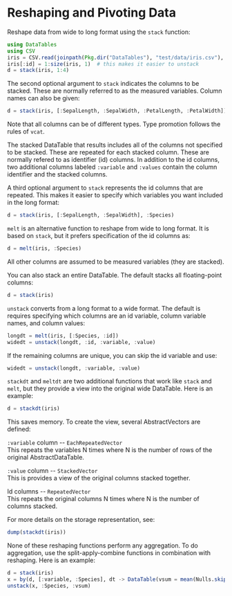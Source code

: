 # Reshaping and Pivoting Data

Reshape data from wide to long format using the `stack` function:

```julia
using DataTables
using CSV
iris = CSV.read(joinpath(Pkg.dir("DataTables"), "test/data/iris.csv"), DataTable)
iris[:id] = 1:size(iris, 1)  # this makes it easier to unstack
d = stack(iris, 1:4)
```

The second optional argument to `stack` indicates the columns to be stacked. These are normally referred to as the measured variables. Column names can also be given:

```julia
d = stack(iris, [:SepalLength, :SepalWidth, :PetalLength, :PetalWidth])
```

Note that all columns can be of different types. Type promotion follows the rules of `vcat`.

The stacked DataTable that results includes all of the columns not specified to be stacked. These are repeated for each stacked column. These are normally refered to as identifier (id) columns. In addition to the id columns, two additional columns labeled `:variable` and `:values` contain the column identifier and the stacked columns.

A third optional argument to `stack` represents the id columns that are repeated. This makes it easier to specify which variables you want included in the long format:

```julia
d = stack(iris, [:SepalLength, :SepalWidth], :Species)
```

`melt` is an alternative function to reshape from wide to long format. It is based on `stack`, but it prefers specification of the id columns as:

```julia
d = melt(iris, :Species)
```

All other columns are assumed to be measured variables (they are stacked).

You can also stack an entire DataTable. The default stacks all floating-point columns:

```julia
d = stack(iris)
```

`unstack` converts from a long format to a wide format. The default is requires specifying which columns are an id variable, column variable names, and column values:

```julia
longdt = melt(iris, [:Species, :id])
widedt = unstack(longdt, :id, :variable, :value)
```

If the remaining columns are unique, you can skip the id variable and use:

```julia
widedt = unstack(longdt, :variable, :value)
```

`stackdt` and `meltdt` are two additional functions that work like `stack` and `melt`, but they provide a view into the original wide DataTable. Here is an example:

```julia
d = stackdt(iris)
```

This saves memory. To create the view, several AbstractVectors are defined:

`:variable` column -- `EachRepeatedVector`  
This repeats the variables N times where N is the number of rows of the original AbstractDataTable.

`:value` column -- `StackedVector`  
This is provides a view of the original columns stacked together.

Id columns -- `RepeatedVector`  
This repeats the original columns N times where N is the number of columns stacked.

For more details on the storage representation, see:

```julia
dump(stackdt(iris))
```

None of these reshaping functions perform any aggregation. To do aggregation, use the split-apply-combine functions in combination with reshaping. Here is an example:

```julia
d = stack(iris)
x = by(d, [:variable, :Species], dt -> DataTable(vsum = mean(Nulls.skip(dt[:value]))))
unstack(x, :Species, :vsum)
```
